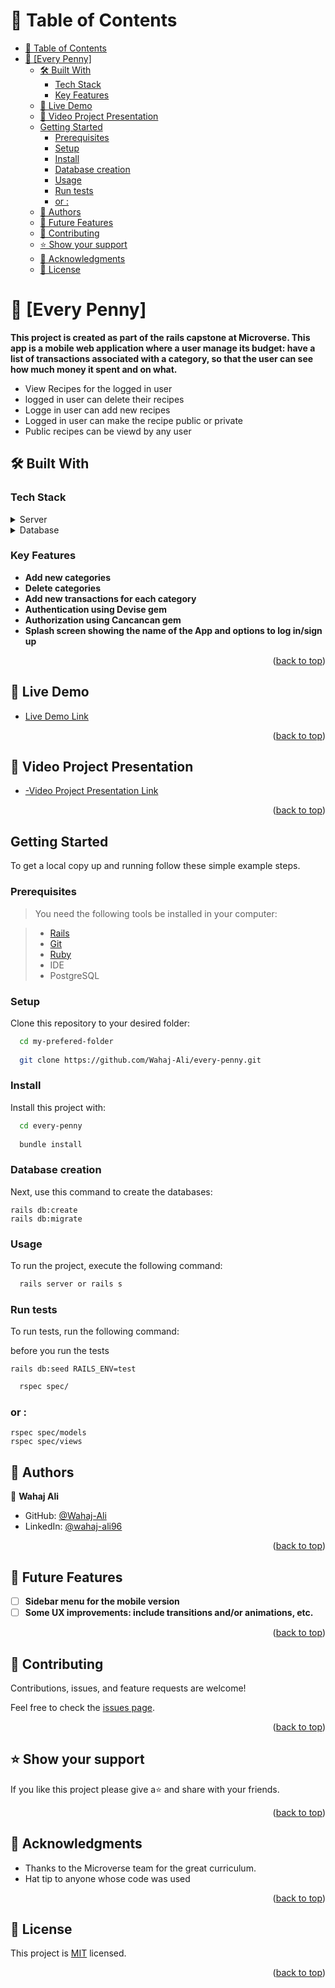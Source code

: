 <a name="readme-top"></a>

# 📗 Table of Contents

- [📗 Table of Contents](#-table-of-contents)
- [📖 \[Every Penny\] ](#-every-penny-)
  - [🛠 Built With ](#-built-with-)
    - [Tech Stack ](#tech-stack-)
    - [Key Features ](#key-features-)
  - [🚀 Live Demo ](#-live-demo-)
  - [🚀 Video Project Presentation ](#-video-project-presentation-)
  - [Getting Started](#getting-started)
    - [Prerequisites](#prerequisites)
    - [Setup](#setup)
    - [Install](#install)
    - [Database creation](#database-creation)
    - [Usage](#usage)
    - [Run tests](#run-tests)
    - [or :](#or-)
  - [👥 Authors ](#-authors-)
  - [🔭 Future Features ](#-future-features-)
  - [🤝 Contributing ](#-contributing-)
  - [⭐️ Show your support ](#️-show-your-support-)
  - [🙏 Acknowledgments ](#-acknowledgments-)
  - [📝 License ](#-license-)

<!-- PROJECT DESCRIPTION -->

# 📖 [Every Penny] <a name="about-project"></a>

**This project is created as part of the rails capstone at Microverse. This app is a mobile web application where a user manage its budget: have a list of transactions associated with a category, so that the user can see how much money it spent and on what.**
  <ul>
    <li>View Recipes for the logged in user </li>
    <li>logged in user can delete their recipes</li>
    <li>Logge in user can add new recipes</li>   
    <li>Logged in user can make the recipe public or private</li> 
    <li>Public recipes can be viewd by any user</li> 
  </ul>

## 🛠 Built With <a name="built-with"></a>

### Tech Stack <a name="tech-stack"></a>

<details>
  <summary>Server</summary>
  <ul>
    <li><a href="https://rubyonrails.org/">Ruby on rails</a></li>
  </ul>
</details>

<details>
<summary>Database</summary>
  <ul>
    <li><a href="https://www.postgresql.org/">PostgreSQL</a></li>
  </ul>
</details>

<!-- Features -->

### Key Features <a name="key-features"></a>

- **Add new categories**
- **Delete categories**
- **Add new transactions for each category**
- **Authentication using Devise gem**
- **Authorization using Cancancan gem**
- **Splash screen showing the name of the App and options to log in/sign up**
<p align="right">(<a href="#readme-top">back to top</a>)</p>

## 🚀 Live Demo <a name="live-demo"></a>

- <a href="https://budget-app-eydq.onrender.com" target="_blank">Live Demo Link</a>

<p align="right">(<a href="#readme-top">back to top</a>)</p>

## 🚀 Video Project Presentation <a name="live-demo"></a>

- <a href="https://www.loom.com/share/847ceda1df05479fbd954103a37f28e9" target="_blank">-Video Project Presentation Link</a>

<p align="right">(<a href="#readme-top">back to top</a>)</p>

## Getting Started

To get a local copy up and running follow these simple example steps.

### Prerequisites

> You need the following tools be installed in your computer:

> - [Rails](https://guides.rubyonrails.org/)
> - [Git](https://www.linode.com/docs/guides/how-to-install-git-on-linux-mac-and-windows/)
> - [Ruby](https://github.com/microverseinc/curriculum-ruby/blob/main/simple-ruby/articles/ruby_installation_instructions.md)
> - IDE
> - PostgreSQL

### Setup

Clone this repository to your desired folder:

```sh
  cd my-prefered-folder
  
  git clone https://github.com/Wahaj-Ali/every-penny.git
```

### Install

Install this project with:

```sh
  cd every-penny
  
  bundle install
```

### Database creation

Next, use this command to create the databases:
```
rails db:create
rails db:migrate
```

### Usage

To run the project, execute the following command:

```sh
  rails server or rails s
```

### Run tests

To run tests, run the following command:

before you run the tests

```
rails db:seed RAILS_ENV=test
```

```sh
  rspec spec/
```

### or :
```
rspec spec/models
rspec spec/views
```

<!-- AUTHORS -->

## 👥 Authors <a name="authors"></a>

👤 **Wahaj Ali**

- GitHub: [@Wahaj-Ali](https://github.com/Wahaj-Ali)
- LinkedIn: [@wahaj-ali96](https://www.linkedin.com/in/wahaj-ali96/)


<p align="right">(<a href="#readme-top">back to top</a>)</p>

<!-- FUTURE FEATURES -->

## 🔭 Future Features <a name="future-features"></a>

- [ ] **Sidebar menu for the mobile version**
- [ ] **Some UX improvements: include transitions and/or animations, etc.**

<p align="right">(<a href="#readme-top">back to top</a>)</p>

<!-- CONTRIBUTING -->

## 🤝 Contributing <a name="contributing"></a>

Contributions, issues, and feature requests are welcome!

Feel free to check the [issues page](https://github.com/Wahaj-Ali/every-penny/issues).

<p align="right">(<a href="#readme-top">back to top</a>)</p>

<!-- SUPPORT -->

## ⭐️ Show your support <a name="support"></a>

If you like this project please give a⭐️ and share with your friends.

<p align="right">(<a href="#readme-top">back to top</a>)</p>

<!-- ACKNOWLEDGEMENTS -->

## 🙏 Acknowledgments <a name="acknowledgements"></a>

- Thanks to the Microverse team for the great curriculum.
- Hat tip to anyone whose code was used

<p align="right">(<a href="#readme-top">back to top</a>)</p>

<!-- LICENSE -->

## 📝 License <a name="license"></a>

This project is [MIT](https://github.com/Wahaj-Ali/every-penny/blob/dev/LICENSE) licensed.

<p align="right">(<a href="#readme-top">back to top</a>)</p>

